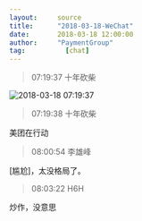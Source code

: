```yaml
---
layout:     source 
title:      "2018-03-18-WeChat"
date:       2018-03-18 12:00:00
author:     "PaymentGroup"
tag:		  [chat]
---
```

> 07:19:37  十年砍柴  
   
![2018-03-18 07:19:37](http://static.cocolian.org/img/20180318_071937.png) 
   
> 07:19:38  十年砍柴  
   
美团在行动  
   
> 08:00:54  李雄峰  
   
[尴尬]，太没格局了。  
   
> 08:03:22  H6H  
   
炒作，没意思  
   
